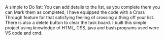 A simple to Do list: You can add details to the list, as you complete them you can Mark them as completed, 
I have equipped the code with a Cross Through feature for that satisfying feeling of crossing a thing off your list.
There is also a delete button to clear the task board.
I built this simple project using knowledge of HTML, CSS, java and bash
programs used were VS code and cmd. 
